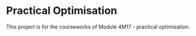 # Practical Optimisation
This project is for the courseworks of Module 4M17 - practical optimisation.
